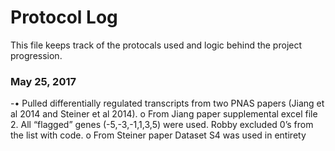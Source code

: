 # Protocol Log
This file keeps track of the protocals used and logic
behind the project progression.

### May 25, 2017
-•	Pulled differentially regulated transcripts from two PNAS papers (Jiang et al 2014 and Steiner et al 2014). 
o	From Jiang paper supplemental excel file 2. All “flagged” genes (-5,-3,-1,1,3,5) were used. Robby excluded 0’s from the list with code.
o	From Steiner paper Dataset S4 was used in entirety


